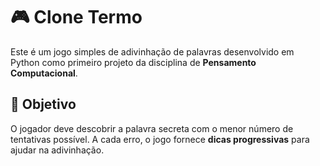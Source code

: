# 🎮 Clone Termo

Este é um jogo simples de adivinhação de palavras desenvolvido em Python como primeiro projeto da disciplina de **Pensamento Computacional**.

## 🧠 Objetivo

O jogador deve descobrir a palavra secreta com o menor número de tentativas possível. A cada erro, o jogo fornece **dicas progressivas** para ajudar na adivinhação.
